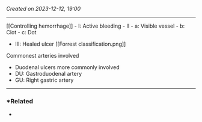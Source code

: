 *Created on 2023-12-12, 19:00* 

---
 [[Controlling hemorrhage]]
	- I: Active bleeding
	- II
		- a: Visible vessel
		- b: Clot
		- c: Dot
- III: Healed ulcer
[[Forrest classification.png]]


Commonest arteries involved
- Duodenal ulcers more commonly involved
- DU: Gastroduodenal artery
- GU: Right gastric artery

---
### *Related
- 